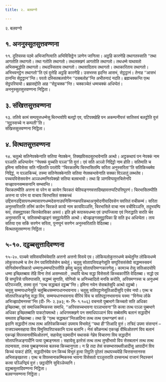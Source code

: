 ```yaml
---
title: २. बलवग्गो

---
```

२. बलवग्गो  


## १. अननुस्सुतसुत्तवण्णना

११. दुतियस्स पठमे अभिजानित्वाति अभिविसिट्ठेन ञाणेन जानित्वा। अट्ठहि कारणेहि तथागतस्साति ‘‘तथा आगतोति तथागतो। तथा गतोति तथागतो। तथलक्खणं आगतोति तथागतो। तथधम्मे याथावतो अभिसम्बुद्धोति तथागतो। तथदस्सिताय तथागतो। तथावादिताय तथागतो। तथाकारिताय तथागतो। अभिभवनट्ठेन तथागतो’’ति एवं वुत्तेहि अट्ठहि कारणेहि। उसभस्स इदन्ति आसभं, सेट्ठट्ठानं। तेनाह ‘‘आसभं ठानन्ति सेट्ठट्ठान’’न्ति। परतो दस्सितबलयोगेन ‘‘दसबलोह’’न्ति अभीतनादं नदति। ब्रह्मचक्‍कन्ति एत्थ सेट्ठपरियायो। ब्रह्मसद्दोति आह ‘‘सेट्ठचक्‍क’’न्ति। चक्‍कञ्‍चेतं धम्मचक्‍कं अधिप्पेतं।  
अननुस्सुतसुत्तवण्णना निट्ठिता।  


## ३. संखित्तसुत्तवण्णना

१३. ततिये कामं सम्पयुत्तधम्मेसु थिरभावोपि बलट्ठो एव, पटिपक्खेहि पन अकम्पनीयत्तं सातिसयं बलट्ठोति वुत्तं ‘‘मुट्ठस्सच्‍चे न कम्पती’’ति।  
संखित्तसुत्तवण्णना निट्ठिता।  


## ४. वित्थतसुत्तवण्णना

१४. चतुत्थे सतिनेपक्‍केनाति सतिया नेपक्‍केन, तिक्खविसदसूरभावेनाति अत्थो। अट्ठकथायं पन नेपक्‍कं नाम पञ्‍ञाति अधिप्पायेन ‘‘नेपक्‍कं वुच्‍चति पञ्‍ञा’’ति वुत्तं। एवं सति अञ्‍ञो निद्दिट्ठो नाम होति। सतिमाति च इमिना सविसेसा सति गहिताति परतोपि ‘‘चिरकतम्पि चिरभासितम्पि सरिता अनुस्सरिता’’ति सतिकिच्‍चमेव निद्दिट्ठं, न पञ्‍ञाकिच्‍चं, तस्मा सतिनेपक्‍केनाति सतिया नेपक्‍कभावेनाति सक्‍का विञ्‍ञातुं लब्भतेव। पच्‍चयविसेसवसेन अञ्‍ञधम्मनिरपेक्खो सतिया बलवभावो। तथा हि ञाणविप्पयुत्तचित्तेनपि सज्झायनसम्मसनानि सम्भवन्ति।  
चिरकतम्पीति अत्तना वा परेन वा कायेन चिरकतं चेतियङ्गणवत्तादिमहावत्तप्पटिपत्तिपूरणं। चिरभासितम्पीति अत्तना वा परेन वा वाचाय चिरभासितं सक्‍कच्‍चं उद्दिसनउद्दिसापनधम्मासारणधम्मदेसनाउपनिसिन्‍नकपरिकथाअनुमोदनीयादिवसेन पवत्तितं वचीकम्मं। सरिता अनुस्सरिताति तस्मिं कायेन चिरकते कायो नाम कायविञ्‍ञत्ति, चिरभासिते वाचा नाम वचीविञ्‍ञत्ति, तदुभयम्पि रूपं, तंसमुट्ठापका चित्तचेतसिका अरूपं। इति इमे रूपारूपधम्मा एवं उप्पज्‍जित्वा एवं निरुद्धाति सरति चेव अनुस्सरति च, सतिसम्बोज्झङ्गं समुट्ठापेतीति अत्थो। बोज्झङ्गसमुट्ठापिका हि सति इध अधिप्पेता। ताय सतिया एस सकिं सरणेन सरिता, पुनप्पुनं सरणेन अनुस्सरिताति वेदितब्बा।  
वित्थतसुत्तवण्णना निट्ठिता।  


## ५-१०. दट्ठब्बसुत्तादिवण्णना

१५-२०. पञ्‍चमे सविसयस्मिंयेवाति अत्तनो अत्तनो विसये एव। लोकियलोकुत्तरधम्मे कथेतुन्ति लोकियधम्मे लोकुत्तरधम्मे च तेन तेन पवत्तिविसेसेन कथेतुं। चतूसु सोतापत्तियङ्गेसूति सप्पुरिससंसेवो सद्धम्मस्सवनं योनिसोमनसिकारो धम्मानुधम्मप्पटिपत्तीति इमेसु चतूसु सोतापत्तिमग्गकारणेसु। कामञ्‍च तेसु सतिआदयोपि धम्मा इच्छितब्बाव तेहि विना तेसं असम्भवतो , तथापि चेत्थ सद्धा विसेसतो किच्‍चकारीति वेदितब्बा। सद्धो एव हि सप्पुरिसे पयिरुपासति, सद्धम्मं सुणाति, योनिसो च अनिच्‍चादितो मनसि करोति, अरियमग्गस्स च अनुधम्मं पटिपज्‍जति, तस्मा वुत्तं ‘‘एत्थ सद्धाबलं दट्ठब्ब’’न्ति। इमिना नयेन सेसबलेसुपि अत्थो दट्ठब्बो।  
चतूसु सम्मप्पधानेसूति चतुब्बिधसम्मप्पधानभावनाय। चतूसु सतिपट्ठानेसूतिआदीसुपि एसेव नयो। एत्थ च सोतापत्तिअङ्गेसु सद्धा विय, सम्मप्पधानभावनाय वीरियं विय च सतिपट्ठानभावनाय यस्मा ‘‘विनेय्य लोके अभिज्झादोमनस्स’’न्ति (दी॰ नि॰ २.३७३; म॰ नि॰ १.१०६) वचनतो पुब्बभागे किच्‍चतो सति अधिका इच्छितब्बा, एवं समाधिकम्मिकस्स समाधि, ‘‘अरियसच्‍चभावना पञ्‍ञाभावना’’ति कत्वा तत्थ पञ्‍ञा पुब्बभागे अधिका इच्छितब्बाति पाकटोयमत्थो। अधिगमक्खणे पन समाधिपञ्‍ञानं विय सब्बेसम्पि बलानं सद्धादीनं समताव इच्छितब्बा। तथा हि ‘‘एत्थ सद्धाबल’’न्तिआदिना तत्थ तत्थ एत्थग्गहणं कतं।  
इदानि सद्धादीनं तत्थ तत्थ अतिरेककिच्‍चतं उपमाय विभावेतुं ‘‘यथा ही’’तिआदि वुत्तं। तत्रिदं उपमा संसन्दनं – राजपञ्‍चमसहाया विय विमुत्तिपरिपाचकानि पञ्‍च बलानि। नेसं कीळनत्थं एकज्झं वीथिओतरणं विय बलानं एकज्झं विपस्सनावीथिओतरणं, सहायेसु पठमादीनं यथासकं गेहेव विचारणा विय सद्धादीनं सोतापत्तिअङ्गादीनि पत्वा पुब्बङ्गमता। सहायेसु इतरेसं तत्थ तत्थ तुण्हीभावो विय सेसबलानं तत्थ तत्थ तदन्वयता, तस्स पुब्बङ्गमस्स बलस्स किच्‍चानुगता। न हि तदा तेसं ससम्भारपथवीआदीसु आपादीनं विय किच्‍चं पाकटं होति, सद्धादीनंयेव पन किच्‍चं विभूतं हुत्वा तिट्ठति पुरेतरं तथापच्‍चयेहि चित्तसन्तानस्स अभिसङ्खतत्ता। एत्थ च विपस्सनाकम्मिकस्स भावना विसेसतो पञ्‍ञुत्तराति दस्सनत्थं राजानं निदस्सनं कत्वा पञ्‍ञिन्द्रियं वुत्तं। छट्ठादीनि सुविञ्‍ञेय्यानि।  
दट्ठब्बसुत्तादिवण्णना निट्ठिता।  
बलवग्गवण्णना निट्ठिता।  